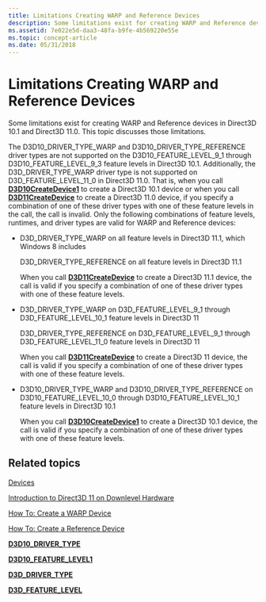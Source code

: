```yaml
---
title: Limitations Creating WARP and Reference Devices
description: Some limitations exist for creating WARP and Reference devices in Direct3D 10.1 and Direct3D 11.0. This topic discusses those limitations.
ms.assetid: 7e022e5d-daa3-48fa-b9fe-4b569220e55e
ms.topic: concept-article
ms.date: 05/31/2018
---
```


# Limitations Creating WARP and Reference Devices

Some limitations exist for creating WARP and Reference devices in Direct3D 10.1 and Direct3D 11.0. This topic discusses those limitations.

The D3D10\_DRIVER\_TYPE\_WARP and D3D10\_DRIVER\_TYPE\_REFERENCE driver types are not supported on the D3D10\_FEATURE\_LEVEL\_9\_1 through D3D10\_FEATURE\_LEVEL\_9\_3 feature levels in Direct3D 10.1. Additionally, the D3D\_DRIVER\_TYPE\_WARP driver type is not supported on D3D\_FEATURE\_LEVEL\_11\_0 in Direct3D 11.0. That is, when you call [**D3D10CreateDevice1**](/windows/desktop/api/d3d10_1/nf-d3d10_1-d3d10createdevice1) to create a Direct3D 10.1 device or when you call [**D3D11CreateDevice**](/windows/desktop/api/D3D11/nf-d3d11-d3d11createdevice) to create a Direct3D 11.0 device, if you specify a combination of one of these driver types with one of these feature levels in the call, the call is invalid. Only the following combinations of feature levels, runtimes, and driver types are valid for WARP and Reference devices:

-   D3D\_DRIVER\_TYPE\_WARP on all feature levels in Direct3D 11.1, which Windows 8 includes

    D3D\_DRIVER\_TYPE\_REFERENCE on all feature levels in Direct3D 11.1

    When you call [**D3D11CreateDevice**](/windows/desktop/api/D3D11/nf-d3d11-d3d11createdevice) to create a Direct3D 11.1 device, the call is valid if you specify a combination of one of these driver types with one of these feature levels.

-   D3D\_DRIVER\_TYPE\_WARP on D3D\_FEATURE\_LEVEL\_9\_1 through D3D\_FEATURE\_LEVEL\_10\_1 feature levels in Direct3D 11

    D3D\_DRIVER\_TYPE\_REFERENCE on D3D\_FEATURE\_LEVEL\_9\_1 through D3D\_FEATURE\_LEVEL\_11\_0 feature levels in Direct3D 11

    When you call [**D3D11CreateDevice**](/windows/desktop/api/D3D11/nf-d3d11-d3d11createdevice) to create a Direct3D 11 device, the call is valid if you specify a combination of one of these driver types with one of these feature levels.

-   D3D10\_DRIVER\_TYPE\_WARP and D3D10\_DRIVER\_TYPE\_REFERENCE on D3D10\_FEATURE\_LEVEL\_10\_0 through D3D10\_FEATURE\_LEVEL\_10\_1 feature levels in Direct3D 10.1

    When you call [**D3D10CreateDevice1**](/windows/desktop/api/d3d10_1/nf-d3d10_1-d3d10createdevice1) to create a Direct3D 10.1 device, the call is valid if you specify a combination of one of these driver types with one of these feature levels.

## Related topics

<dl> <dt>

[Devices](overviews-direct3d-11-devices.md)
</dt> <dt>

[Introduction to Direct3D 11 on Downlevel Hardware](overviews-direct3d-11-devices-downlevel-intro.md)
</dt> <dt>

[How To: Create a WARP Device](overviews-direct3d-11-devices-create-warp.md)
</dt> <dt>

[How To: Create a Reference Device](overviews-direct3d-11-devices-create-ref.md)
</dt> <dt>

[**D3D10\_DRIVER\_TYPE**](/windows/desktop/api/d3d10misc/ne-d3d10misc-d3d10_driver_type)
</dt> <dt>

[**D3D10\_FEATURE\_LEVEL1**](/windows/desktop/api/d3d10_1/ne-d3d10_1-d3d10_feature_level1)
</dt> <dt>

[**D3D\_DRIVER\_TYPE**](/windows/desktop/api/D3DCommon/ne-d3dcommon-d3d_driver_type)
</dt> <dt>

[**D3D\_FEATURE\_LEVEL**](/windows/desktop/api/D3DCommon/ne-d3dcommon-d3d_feature_level)
</dt> </dl>

 

 
